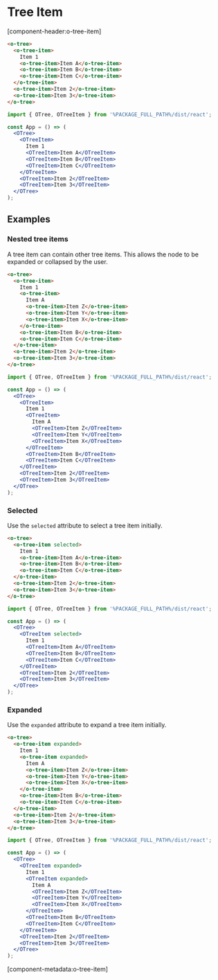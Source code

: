 # Tree Item

[component-header:o-tree-item]

```html preview
<o-tree>
  <o-tree-item>
    Item 1
    <o-tree-item>Item A</o-tree-item>
    <o-tree-item>Item B</o-tree-item>
    <o-tree-item>Item C</o-tree-item>
  </o-tree-item>
  <o-tree-item>Item 2</o-tree-item>
  <o-tree-item>Item 3</o-tree-item>
</o-tree>
```

<!-- prettier-ignore -->
```jsx react
import { OTree, OTreeItem } from '%PACKAGE_FULL_PATH%/dist/react';

const App = () => (
  <OTree>
    <OTreeItem>
      Item 1
      <OTreeItem>Item A</OTreeItem>
      <OTreeItem>Item B</OTreeItem>
      <OTreeItem>Item C</OTreeItem>
    </OTreeItem>
    <OTreeItem>Item 2</OTreeItem>
    <OTreeItem>Item 3</OTreeItem>
  </OTree>
);
```

## Examples

### Nested tree items

A tree item can contain other tree items. This allows the node to be expanded or collapsed by the user.

```html preview
<o-tree>
  <o-tree-item>
    Item 1
    <o-tree-item>
      Item A
      <o-tree-item>Item Z</o-tree-item>
      <o-tree-item>Item Y</o-tree-item>
      <o-tree-item>Item X</o-tree-item>
    </o-tree-item>
    <o-tree-item>Item B</o-tree-item>
    <o-tree-item>Item C</o-tree-item>
  </o-tree-item>
  <o-tree-item>Item 2</o-tree-item>
  <o-tree-item>Item 3</o-tree-item>
</o-tree>
```

<!-- prettier-ignore -->
```jsx react
import { OTree, OTreeItem } from '%PACKAGE_FULL_PATH%/dist/react';

const App = () => (
  <OTree>
    <OTreeItem>
      Item 1
      <OTreeItem>
        Item A
        <OTreeItem>Item Z</OTreeItem>
        <OTreeItem>Item Y</OTreeItem>
        <OTreeItem>Item X</OTreeItem>
      </OTreeItem>
      <OTreeItem>Item B</OTreeItem>
      <OTreeItem>Item C</OTreeItem>
    </OTreeItem>
    <OTreeItem>Item 2</OTreeItem>
    <OTreeItem>Item 3</OTreeItem>
  </OTree>
);
```

### Selected

Use the `selected` attribute to select a tree item initially.

```html preview
<o-tree>
  <o-tree-item selected>
    Item 1
    <o-tree-item>Item A</o-tree-item>
    <o-tree-item>Item B</o-tree-item>
    <o-tree-item>Item C</o-tree-item>
  </o-tree-item>
  <o-tree-item>Item 2</o-tree-item>
  <o-tree-item>Item 3</o-tree-item>
</o-tree>
```

<!-- prettier-ignore -->
```jsx react
import { OTree, OTreeItem } from '%PACKAGE_FULL_PATH%/dist/react';

const App = () => (
  <OTree>
    <OTreeItem selected>
      Item 1
      <OTreeItem>Item A</OTreeItem>
      <OTreeItem>Item B</OTreeItem>
      <OTreeItem>Item C</OTreeItem>
    </OTreeItem>
    <OTreeItem>Item 2</OTreeItem>
    <OTreeItem>Item 3</OTreeItem>
  </OTree>
);
```

### Expanded

Use the `expanded` attribute to expand a tree item initially.

```html preview
<o-tree>
  <o-tree-item expanded>
    Item 1
    <o-tree-item expanded>
      Item A
      <o-tree-item>Item Z</o-tree-item>
      <o-tree-item>Item Y</o-tree-item>
      <o-tree-item>Item X</o-tree-item>
    </o-tree-item>
    <o-tree-item>Item B</o-tree-item>
    <o-tree-item>Item C</o-tree-item>
  </o-tree-item>
  <o-tree-item>Item 2</o-tree-item>
  <o-tree-item>Item 3</o-tree-item>
</o-tree>
```

<!-- prettier-ignore -->
```jsx react
import { OTree, OTreeItem } from '%PACKAGE_FULL_PATH%/dist/react';

const App = () => (
  <OTree>
    <OTreeItem expanded>
      Item 1
      <OTreeItem expanded>
        Item A
        <OTreeItem>Item Z</OTreeItem>
        <OTreeItem>Item Y</OTreeItem>
        <OTreeItem>Item X</OTreeItem>
      </OTreeItem>
      <OTreeItem>Item B</OTreeItem>
      <OTreeItem>Item C</OTreeItem>
    </OTreeItem>
    <OTreeItem>Item 2</OTreeItem>
    <OTreeItem>Item 3</OTreeItem>
  </OTree>
);
```

[component-metadata:o-tree-item]
